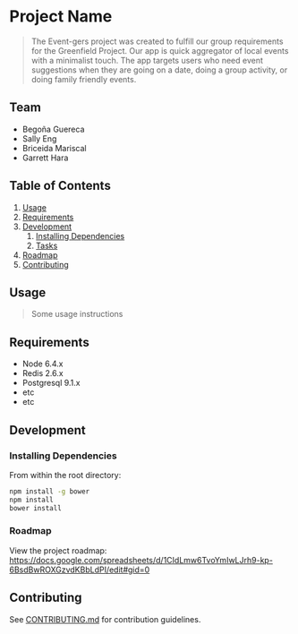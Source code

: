 # Project Name

> The Event-gers project was created to fulfill our group requirements
for the Greenfield Project. Our app is quick aggregator of local events
with a minimalist touch. The app targets users who
need event suggestions when they are going on a date,
doing a group activity, or doing family friendly events. 

## Team

  - Begoña Guereca
  - Sally Eng 
  - Briceida Mariscal
  - Garrett Hara

## Table of Contents

1. [Usage](#Usage)
1. [Requirements](#requirements)
1. [Development](#development)
    1. [Installing Dependencies](#installing-dependencies)
    1. [Tasks](#tasks)
1. [Roadmap](#roadmap)
1. [Contributing](#contributing)

## Usage

> Some usage instructions

## Requirements

- Node 6.4.x
- Redis 2.6.x
- Postgresql 9.1.x
- etc
- etc

## Development

### Installing Dependencies

From within the root directory:

```sh
npm install -g bower
npm install
bower install
```

### Roadmap

View the project roadmap: https://docs.google.com/spreadsheets/d/1CIdLmw6TvoYmIwLJrh9-kp-6BsdBwROXGzvdKBbLdPI/edit#gid=0


## Contributing

See [CONTRIBUTING.md](CONTRIBUTING.md) for contribution guidelines.